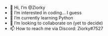 - 👋 Hi, I’m @Ziorky
- 👀 I’m interested in coding... I guess
- 🌱 I’m currently learning Python
- 💞️ I’m looking to collaborate on (yet to decide)
- 📫 How to reach me via Discord: Ziorky#7527

<!---
Ziorky/Ziorky is a ✨ special ✨ repository because its `README.md` (this file) appears on your GitHub profile.
You can click the Preview link to take a look at your changes.
--->
